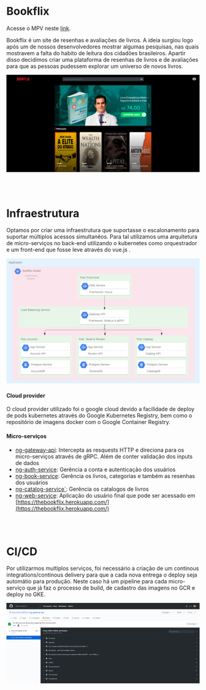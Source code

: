 # Bookflix

Acesse o MPV neste [link](https://thebookflix.herokuapp.com/).

Bookflix é um site de resenhas e avaliações de livros. A ideia surgiou logo após um de nossos desenvolvedores mostrar algumas pesquisas, nas quais mostravem a falta do habito de leitura dos cidadões brasileiros. Apartir disso decidimos criar uma plataforma de resenhas de livros e de avaliações para que as pessoas pudessem explorar um universo de novos livros.

![](./assets/Screenshot.png)

<br>
<br>

# Infraestrutura

Optamos por criar uma infraestrutura que suportasse o escalonamento para suportar múltiplos acessos simultanêos. Para tal utilizamos uma arquitetura de  micro-serviços no back-end utilizando o kubernetes como orquestrador e um front-end que fosse leve através do vue.js .

![](./assets/Achitecture.png)

#### Cloud provider

O cloud provider utilizado foi o google cloud devido a facilidade de deploy de pods kubernetes através do Google Kubernetes Registry, bem como o repositório de imagens docker com o Google Container Registry.

#### Micro-serviços

- [ng-gateway-api](https://github.com/alaurentinoofficial/bookflix/tree/ng-gateway-api): Intercepta as resquests HTTP e direciona para os micro-serviços através de gRPC. Além de conter validação dos inputs de dados
- [ng-auth-service](https://github.com/alaurentinoofficial/bookflix/tree/ng-auth-service): Gerência a conta e autenticação dos usuários  
- [ng-book-service](https://github.com/alaurentinoofficial/bookflix/tree/ng-book-service): Gerência os livros, categorias e também as resenhas dos usuários
- [ng-catalog-service`](https://github.com/alaurentinoofficial/bookflix/tree/ng-catalog-service): Gerência os catalogos de livros
- [ng-web-service](https://github.com/alaurentinoofficial/bookflix/tree/ng-web-service): Aplicação do usuário final que pode ser acessado em [https://thebookflix.herokuapp.com/](https://thebookflix.herokuapp.com/)

<br>
<br>

# CI/CD

Por utilizarmos multiplos serviços, foi necessário a criação de um continous integrations/continous delivery para que a cada nova entrega o deploy seja automátio para produção. Neste caso há um pipeline para cada micro-serviço que já faz o processo de build, de cadastro das imagens no GCR e deploy no GKE.

![](./Assets/CI.png)
